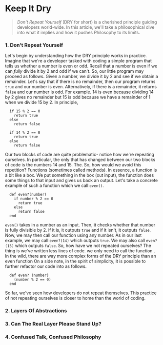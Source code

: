 # Keep It Dry

> *Don't Repeat Yourself* (DRY for short) is a cherished principle guiding developers world-wide. In this article, we'll take a philosophical dive into what it implies and how it pushes Philosophy to its limits.

### 1. Don't Repeat Yourself

  Let's begin by understanding how the DRY principle works in practice. Imagine that we're a developer tasked with coding a simple program that tells us whether a number is even or odd. Recall that a number is even if we can *fully* divide it by 2 and odd if we can't. So, our little program may proceed as follows. Given a number, we divide it by 2 and see if we obtain a remainder. Let's say that if there is no remainder, then our program returns `true` and our number is even. Alternatively, if there is a remainder, it returns `false` and our number is odd. For example. 14 is even because dividing 14 by 2 gives no remainder but 15 is odd because we have a remainder of 1 when we divide 15 by 2. In principle,


```
  if 15 % 2 == 0
    return true
  else
    return false
```

```
  if 14 % 2 == 0
    return true
  else
    return false
```

Our two blocks of code are quite problematic- notice how we're repeating ourselves. In particular, the only that has changed between our two blocks of code is the numbers 14 and 15. The. So, how would we avoid this repetition? Functions (sometimes called methods). In essence, a function is a bit like a box. We put something in the box (out input), the function does some things to that input and gives us back an output. Let's take a concrete example of such a function which we call `even()`.


```
  def even?(number)
    if number % 2 == 0
      return true
    else
      return false
  end
```


`even()` takes in a number as an input. Then, it checks whether that number is fully divisible by 2. if it is, it outputs `true` and if it isn't, it outputs `false`. Now, we may then call our function using any number. As in our last example, we may call `even?(14)` which outputs `true`. We may also call `even?(15)` which outputs `false`. So, how have we not repeated ourselves? The thing is we've written less lines of code. we only need to call the function . In the wild, there are way more complex forms of the DRY principle than an even function On a side note, in the spirit of simplicity, it is possible to further refactor our code into as follows.

```
  def even? (number)
    (number % 2 == 0)
  end
```

So far, we've seen how developers do not repeat themselves. This practice of not repeating ourselves is closer to home than the world of coding.

### 2. Layers Of Abstractions

### 3. Can The Real Layer Please Stand Up?

### 4. Confused Talk, Confused Philosophy
